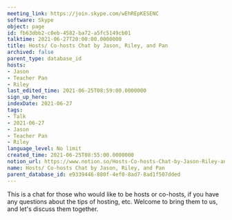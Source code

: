 ```yaml
---
meeting_link: https://join.skype.com/wEhREpKESENC
software: Skype
object: page
id: fb63dbb2-c0eb-4582-ba72-a5fc5149cb01
talktime: 2021-06-27T20:00:00.0000000
title: Hosts/ Co-hosts Chat by Jason, Riley, and Pan
archived: false
parent_type: database_id
hosts:
- Jason
- Teacher Pan
- Riley
last_edited_time: 2021-06-25T08:59:00.0000000
sign_up_here: 
indexDate: 2021-06-27
tags:
- Talk
- 2021-06-27
- Jason
- Teacher Pan
- Riley
language_level: No limit
created_time: 2021-06-25T08:55:00.0000000
notion_url: https://www.notion.so/Hosts-Co-hosts-Chat-by-Jason-Riley-and-Pan-fb63dbb2c0eb4582ba72a5fc5149cb01
name: Hosts/ Co-hosts Chat by Jason, Riley, and Pan
parent_database_id: e9339446-880f-4ef0-8ad7-8ad1f507dded
---
```


This is a chat for those who would like to be hosts or co-hosts, if you have any questions about the tips of hosting, etc. Welcome to bring them to us, and let's discuss them together.

